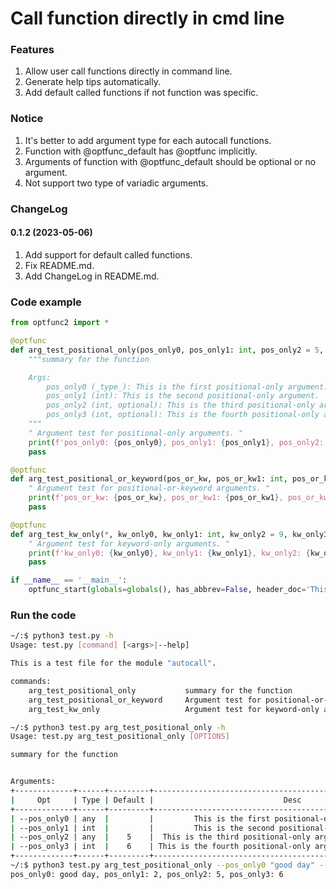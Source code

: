 # Call function directly in cmd line

### Features
1. Allow user call functions directly in command line.
2. Generate help tips automatically.
3. Add default called functions if not function was specific.

### Notice
1. It's better to add argument type for each autocall functions.
2. Function with @optfunc_default has @optfunc implicitly.
3. Arguments of function with @optfunc_default should be optional or no argument.
4. Not support two type of variadic arguments.

### ChangeLog
#### 0.1.2 (2023-05-06)
1. Add support for default called functions.
2. Fix README.md.
3. Add ChangeLog in README.md.

### Code example
``` python
from optfunc2 import *

@optfunc
def arg_test_positional_only(pos_only0, pos_only1: int, pos_only2 = 5, pos_only3: int = 6):
    """summary for the function

    Args:
        pos_only0 (_type_): This is the first positional-only argument.
        pos_only1 (int): This is the second positional-only argument.
        pos_only2 (int, optional): This is the third positional-only argument. Defaults to 5.
        pos_only3 (int, optional): This is the fourth positional-only argument. Defaults to 6.
    """
    " Argument test for positional-only arguments. "
    print(f'pos_only0: {pos_only0}, pos_only1: {pos_only1}, pos_only2: {pos_only2}, pos_only3: {pos_only3}')
    pass

@optfunc
def arg_test_positional_or_keyword(pos_or_kw, pos_or_kw1: int, pos_or_kw2 = 3, pos_or_kw3: int = 4):
    " Argument test for positional-or-keyword arguments. "
    print(f'pos_or_kw: {pos_or_kw}, pos_or_kw1: {pos_or_kw1}, pos_or_kw2: {pos_or_kw2}, pos_or_kw3: {pos_or_kw3}')
    pass

@optfunc
def arg_test_kw_only(*, kw_only0, kw_only1: int, kw_only2 = 9, kw_only3: int = 10):
    " Argument test for keyword-only arguments. "
    print(f'kw_only0: {kw_only0}, kw_only1: {kw_only1}, kw_only2: {kw_only2}, kw_only3: {kw_only3}')
    pass

if __name__ == '__main__':
    optfunc_start(globals=globals(), has_abbrev=False, header_doc='This is a test file for the module "autocall".')
```
### Run the code
``` bash
~/:$ python3 test.py -h
Usage: test.py [command] [<args>|--help]

This is a test file for the module "autocall".

commands:
    arg_test_positional_only           summary for the function
    arg_test_positional_or_keyword     Argument test for positional-or-keyword arguments.
    arg_test_kw_only                   Argument test for keyword-only arguments.

~/:$ python3 test.py arg_test_positional_only -h
Usage: test.py arg_test_positional_only [OPTIONS]

summary for the function


Arguments:
+-------------+------+---------+-------------------------------------------------------------+
|     Opt     | Type | Default |                             Desc                            |
+-------------+------+---------+-------------------------------------------------------------+
| --pos_only0 | any  |         |         This is the first positional-only argument.         |
| --pos_only1 | int  |         |         This is the second positional-only argument.        |
| --pos_only2 | any  |    5    |  This is the third positional-only argument. Defaults to 5. |
| --pos_only3 | int  |    6    | This is the fourth positional-only argument. Defaults to 6. |
+-------------+------+---------+-------------------------------------------------------------+
~/:$ python3 test.py arg_test_positional_only --pos_only0 "good day" --pos_only1 2
pos_only0: good day, pos_only1: 2, pos_only2: 5, pos_only3: 6
```
